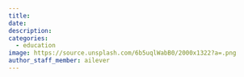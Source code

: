 ```yaml
---
title:
date:
description:
categories:
  - education
image: https://source.unsplash.com/6b5uqlWabB0/2000x1322?a=.png
author_staff_member: ailever
---
```


